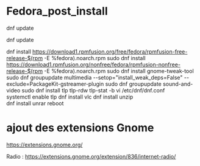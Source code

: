 # Fedora_post_install

dnf update

dnf update

dnf install https://download1.rpmfusion.org/free/fedora/rpmfusion-free-release-$(rpm -E %fedora).noarch.rpm
sudo dnf install https://download1.rpmfusion.org/nonfree/fedora/rpmfusion-nonfree-release-$(rpm -E %fedora).noarch.rpm
sudo dnf install gnome-tweak-tool
sudo dnf groupupdate multimedia --setop="install_weak_deps=False" --exclude=PackageKit-gstreamer-plugin
sudo dnf groupupdate sound-and-video
sudo dnf install tlp tlp-rdw
tlp-stat -b
vi /etc/dnf/dnf.conf  
systemctl enable tlp
dnf install vlc
dnf install unzip  
dnf install unrar
reboot

# ajout des extensions Gnome 

https://extensions.gnome.org/

Radio : https://extensions.gnome.org/extension/836/internet-radio/
